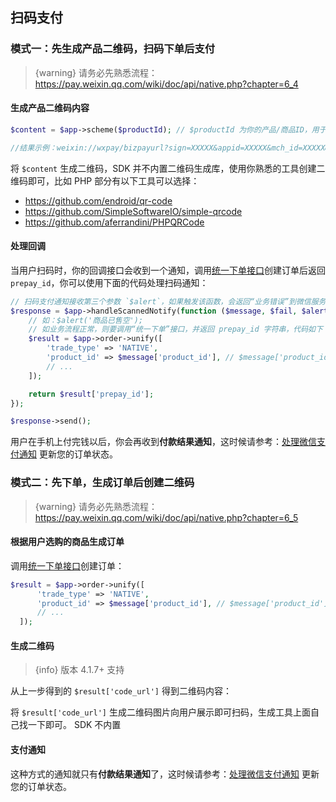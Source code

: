 ## 扫码支付

### 模式一：先生成产品二维码，扫码下单后支付

>  {warning} 请务必先熟悉流程：https://pay.weixin.qq.com/wiki/doc/api/native.php?chapter=6_4

#### 生成产品二维码内容

```php
$content = $app->scheme($productId); // $productId 为你的产品/商品ID，用于回调时带回，自己识别即可

//结果示例：weixin://wxpay/bizpayurl?sign=XXXXX&appid=XXXXX&mch_id=XXXXX&product_id=XXXXXX&time_stamp=XXXXXX&nonce_str=XXXXX
```

将 `$content` 生成二维码，SDK 并不内置二维码生成库，使用你熟悉的工具创建二维码即可，比如 PHP 部分有以下工具可以选择：

- https://github.com/endroid/qr-code
- https://github.com/SimpleSoftwareIO/simple-qrcode
- https://github.com/aferrandini/PHPQRCode

#### 处理回调

当用户扫码时，你的回调接口会收到一个通知，调用[统一下单接口](https://www.easywechat.com/docs/master/zh-CN/payment/order)创建订单后返回 `prepay_id`，你可以使用下面的代码处理扫码通知：

```php
// 扫码支付通知接收第三个参数 `$alert`，如果触发该函数，会返回“业务错误”到微信服务器，触发 `$fail` 则返回“通信错误”
$response = $app->handleScannedNotify(function ($message, $fail, $alert) use ($app) {
    // 如：$alert('商品已售空');
    // 如业务流程正常，则要调用“统一下单”接口，并返回 prepay_id 字符串，代码如下
    $result = $app->order->unify([
        'trade_type' => 'NATIVE',
        'product_id' => $message['product_id'], // $message['product_id'] 则为生成二维码时的产品 ID
        // ...
    ]);

    return $result['prepay_id'];
});

$response->send();
```

用户在手机上付完钱以后，你会再收到**付款结果通知**，这时候请参考：[处理微信支付通知](https://www.easywechat.com/docs/master/zh-CN/payment/notify) 更新您的订单状态。

### 模式二：先下单，生成订单后创建二维码

>  {warning} 请务必先熟悉流程：https://pay.weixin.qq.com/wiki/doc/api/native.php?chapter=6_5

#### 根据用户选购的商品生成订单

调用[统一下单接口](https://www.easywechat.com/docs/master/zh-CN/payment/order)创建订单：

```php
$result = $app->order->unify([
      'trade_type' => 'NATIVE',
      'product_id' => $message['product_id'], // $message['product_id'] 则为生成二维码时的产品 ID
      // ...
  ]);
```

#### 生成二维码

>  {info} 版本 4.1.7+ 支持

从上一步得到的 `$result['code_url']` 得到二维码内容：

将 `$result['code_url']` 生成二维码图片向用户展示即可扫码，生成工具上面自己找一下即可。 SDK 不内置

#### 支付通知

这种方式的通知就只有**付款结果通知**了，这时候请参考：[处理微信支付通知](https://www.easywechat.com/docs/master/zh-CN/payment/notify) 更新您的订单状态。

